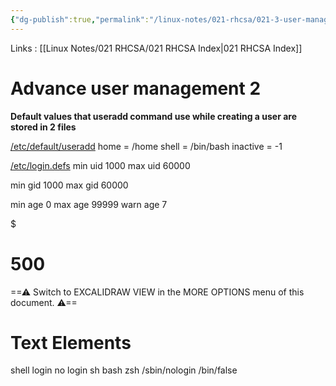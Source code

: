 ```yaml
---
{"dg-publish":true,"permalink":"/linux-notes/021-rhcsa/021-3-user-management/021-3-5-1-advance-user-management-2/"}
---
```


Links : [[Linux Notes/021 RHCSA/021 RHCSA Index\|021 RHCSA Index]]

# Advance user management 2

**Default values that useradd command use while creating a user are stored in 2 files**

<u>/etc/default/useradd</u>
home = /home
shell = /bin/bash
inactive = -1

<u>/etc/login.defs</u>
min uid 1000
max uid 60000


min gid 1000
max gid 60000


min age 0
max age 99999
warn age 7


<div class="transclusion internal-embed is-loaded"><div class="markdown-embed">

$<div class="markdown-embed-title">

# 500

</div>



==⚠  Switch to EXCALIDRAW VIEW in the MORE OPTIONS menu of this document. ⚠==


# Text Elements
shell 
login 
no login 
sh 
bash 
zsh 
/sbin/nologin 
/bin/false 


</div></div>

